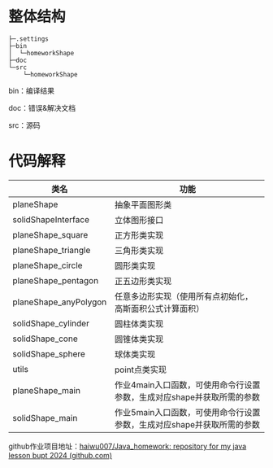 # 整体结构

```
├─.settings
├─bin
│  └─homeworkShape
├─doc	
└─src
    └─homeworkShape
```

bin：编译结果

doc：错误&解决文档

src：源码

# 代码解释

| 类名                  | 功能                                                         |
| --------------------- | ------------------------------------------------------------ |
| planeShape            | 抽象平面图形类                                               |
| solidShapeInterface   | 立体图形接口                                                 |
| planeShape_square     | 正方形类实现                                                 |
| planeShape_triangle   | 三角形类实现                                                 |
| planeShape_circle     | 圆形类实现                                                   |
| planeShape_pentagon   | 正五边形类实现                                               |
| planeShape_anyPolygon | 任意多边形实现（使用所有点初始化，高斯面积公式计算面积）     |
| solidShape_cylinder   | 圆柱体类实现                                                 |
| solidShape_cone       | 圆锥体类实现                                                 |
| solidShape_sphere     | 球体类实现                                                   |
| utils                 | point点类实现                                                |
| planeShape_main       | 作业4main入口函数，可使用命令行设置参数，生成对应shape并获取所需的参数 |
| solidShape_main       | 作业5main入口函数，可使用命令行设置参数，生成对应shape并获取所需的参数 |

 github作业项目地址：[haiwu007/Java_homework: repository for my java lesson bupt 2024 (github.com)](https://github.com/haiwu007/Java_homework)

 

